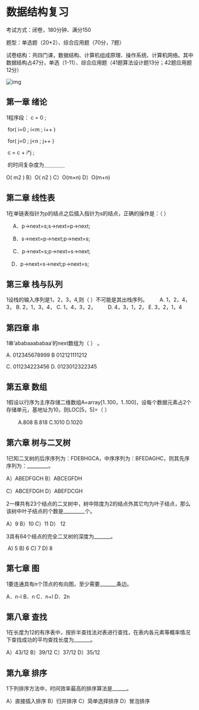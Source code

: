 # 数据结构复习

考试方式：闭卷，180分钟、满分150

题型：单选题（20*2）、综合应用题（70分，7题）

试卷结构：共四门课，数据结构、计算机组成原理、操作系统、计算机网络。其中数据结构占47分，单选（1-11）、综合应用题（41题算法设计题13分；42题应用题12分）

![img](https://img-blog.csdnimg.cn/20200602192627739.png?x-oss-process=image/watermark,type_ZmFuZ3poZW5naGVpdGk,shadow_10,text_aHR0cHM6Ly9ibG9nLmNzZG4ubmV0L3dlaXhpbl80Mjg3NTI0NQ==,size_16,color_FFFFFF,t_70)![点击并拖拽以移动](data:image/gif;base64,R0lGODlhAQABAPABAP///wAAACH5BAEKAAAALAAAAAABAAEAAAICRAEAOw==)

## 第一章  绪论

1程序段： c = 0 ;

​     for( i=0 ; i<m ; i++ )

​         for( j=0 ; j<n ; j++ )

​          c = c + i*j ;

​     的时间复杂度为＿＿＿＿

O( m2 )  B）O( n2 )  C）O(m×n)  D）O(m+n)



## 第二章  线性表

1在单链表指针为p的结点之后插入指针为s的结点，正确的操作是：（ ）

 　 A．p->next=s;s->next=p->next;

 　 B．s->next=p->next;p->next=s;

　  C．p->next=s;p->next=s->next;

  　D．p->next=s->next;p->next=s;



## 第三章  栈与队列

1设栈的输入序列是1，2，3，4,则（ ）不可能是其出栈序列。
　　A. 1，2，4，3，   B. 2，1，3，4，   C. 1，4，3，2，
　　D. 4，3，1，2，   E. 3，2，1，4



## 第四章  串

1串‘ababaaababaa’的next数组为（ ） 。

   A. 012345678999   B 012121111212 

   C. 011234223456   D. 0123012322345



## 第五章  数组

1假设以行序为主序存储二维数组A=array[1..100，1..100]，设每个数据元素占2个存储单元，基地址为10，则LOC[5，5]=（ ）

　　 A.808    B.818    C.1010   D.1020



## 第六章  树与二叉树

1已知二叉树的后序序列为：FDEBHGCA，中序序列为：BFEDAGHC，则其先序序列为：_________。

   A）ABEDFGCH         B）ABCEGFDH  

   C）ABCEFDGH         D）ABEFDCGH



2一棵共有23个结点的二叉树中，树中除度为2的结点外其它均为叶子结点，那么该树中叶子结点的个数是_________个。

   A）9    B）10   C）11    D） 12



3具有64个结点的完全二叉树的深度为_______。

​    A) 5      B) 6       C) 7     D) 8



## 第七章  图

1要连通具有n个顶点的有向图，至少需要_______条边。

   A．n-l    B．n     C．n+l     D．2n



## 第八章  查找

1在长度为12的有序表中，按折半查找法对表进行查找，在表内各元素等概率情况下查找成功的平均查找长度为_______。

   A）43/12    B）39/12   C）37/12    D）35/12



## 第九章  排序

1下列排序方法中，时间效率最高的排序算法是______。

   A）直接插入排序 B）归并排序 C）简单选择排序 D）冒泡排序